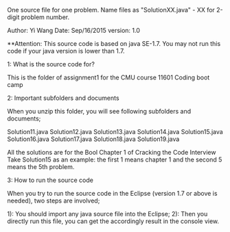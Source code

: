 One source file for one problem.
Name files as "SolutionXX.java" - XX for 2-digit problem number.


Author:     Yi Wang
Date:       Sep/16/2015
version:    1.0

**Attention: This source code is based on java SE-1.7. You may not run this code if your java version is lower than 1.7.

1: What is the source code for?

This is the folder of assignment1 for the CMU course 11601 Coding boot camp

2: Important subfolders and documents

When you unzip this folder, you will see following subfolders and documents;

Solution11.java 
Solution12.java
Solution13.java
Solution14.java 
Solution15.java
Solution16.java
Solution17.java 
Solution18.java
Solution19.java

All the solutions are for the Bool Chapter 1 of Cracking the Code Interview
Take Solution15 as an example: the first 1 means chapter 1 and the second 5 means the 5th problem.

3: How to run the source code

When you try to run the source code in the Eclipse (version 1.7 or above is needed), two steps are involved;

1): You should import any java source file into the Eclipse;
2): Then you directly run this file, you can get the accordingly result in the console view. 
